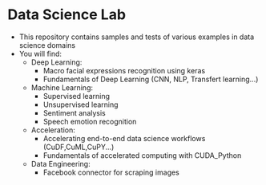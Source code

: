 # Data Science Lab

- This repository contains samples and tests of various examples in data science domains
- You will find:
    * Deep Learning:
        - Macro facial expressions recognition using keras
        - Fundamentals of Deep Learning (CNN, NLP, Transfert learning...)
    * Machine Learning:
        - Supervised learning
        - Unsupervised learning
        - Sentiment analysis
        - Speech emotion recognition
    * Acceleration:
        - Accelerating end-to-end data science workflows (CuDF,CuML,CuPY...)
        - Fundamentals of accelerated computing with CUDA_Python
    * Data Engineering:
        - Facebook connector for scraping images
    
